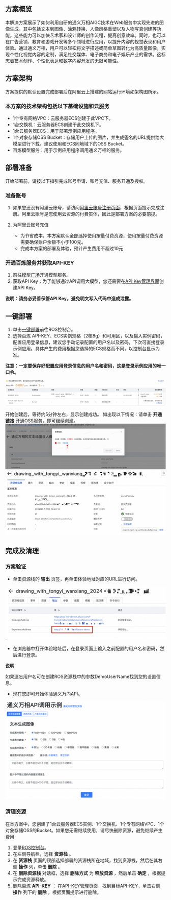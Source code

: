 ## 方案概览

本解决方案展示了如何利用自研的通义万相AIGC技术在Web服务中实现先进的图像生成。其中包括文本到图像、涂鸦转换、人像风格重塑以及人物写真创建等功能。这些能力可以加快艺术家和设计师的创作流程，提高创意效率。同时，也可以在广告营销、教育和游戏开发等多个领域进行应用，以提升内容的视觉表现和用户体验。通过通义万相，用户可以轻松将文字描述或简单草图转化为高质量图像，实现个性化视觉内容的定制，满足社交媒体、电子商务和电子娱乐产业的需求。这标志着艺术创作、个性化表达和数字内容开发的无限可能性。

## 方案架构

方案提供的默认设置完成部署后在阿里云上搭建的网站运行环境如架构图所示。

### 本方案的技术架构包括以下基础设施和云服务

- 1个专有网络VPC：云服务器ECS创建于此VPC下。
- 1台交换机：云服务器ECS创建于此交换机下。
- 1台云服务器ECS：用于部署示例应用程序。
- 1个对象存储OSS Bucket：存储用户上传的图片，并生成签名的URL提供给大模型进行下载。建议使用和ECS同地域下的OSS Bucket。
- 百炼模型服务：用于示例应用程序调用通义万相的服务。

## 部署准备

开始部署前，请按以下指引完成账号申请、账号充值、服务开通及授权。

### 准备账号

1. 如果您还没有阿里云账号，请访问[阿里云账号注册页面](https://account.aliyun.com/register/qr_register.htm)，根据页面提示完成注册。阿里云账号是您使用云资源的付费实体，因此是部署方案的必要前提。
2. 为阿里云账号充值

   * 为节省成本，本方案默认全部选择使用按量付费资源，使用按量付费资源需要确保账户余额不小于100元。
   * 完成本方案的部署及体验，预计产生费用不超过10元

### 开通百炼服务并获取API-KEY

1. 前往[模型广场](https://bailian.console.aliyun.com/#/model-market)开通模型服务。
2. 获取API Key：为了能够通过API调用大模型，您还需要在[API Key管理界面](https://bailian.console.aliyun.com/?apiKey=1)创建API Key。
   
**说明：请务必妥善保管API Key，避免明文写入代码中造成泄露。**

## 一键部署

1. 单击[一键部署](https://ros.console.aliyun.com/region/stacks/create?templateUrl=https://ros-public-templates.oss-cn-hangzhou.aliyuncs.com/service_template/technical-solution/drawing_with_tongyi_wanxiang_new.yml&hideStepRow=true&hideStackConfig=true&pageTitle=创意加速器：AI绘画创作&disableRollback=false&isSimplified=true&disableNavigation=true&productNavBar=disabled)前往ROS控制台。
2. 选择百炼 API-KEY、ECS实例规格（2核8g）和可用区，以及输入实例密码，配置应用登录信息，建议您手动记录配置的用户名以及密码，下次可直接登录示例应用。具体产生的费用根据您选择的ECS规格而不同，以控制台显示为准。

**注意：一定要保存好配置应用登录信息的用户名和密码，这是登录示例应用的唯一口令。**

![image.png](2.png)

开始创建后，等待约5分钟左右，显示创建成功。
如出现以下情况：请单击 **开通链接** 开通OSS服务，即可继续创建。
![image.png](3.png)
![image.png](4.png)

## 完成及清理

### 方案验证

* 单击资源栈的 **输出** 页签，再单击体验地址对应的URL进行访问。

![image.png](5.png)

* 在浏览器中打开体验地址后，在登录页面上输入之前配置的用户名和密码，然后进行登录。

**说明**

如果遗忘用户名可在创建ROS资源栈中的参数DemoUserName找到您的设置信息。

* 现在您即可开始体验通义万向API。

![image.png](6.png)

### 清理资源

在本方案中，您创建了1台云服务器ECS实例、1个交换机、1个专有网络VPC、1个对象存储OSS的Bucket。如果您无需继续使用，请尽快删除资源，避免继续产生费用

1. 登录[ROS控制台](https://ros.console.aliyun.com/overview)。
2. 在左侧导航栏，选择 **资源栈** 。
3. 在 **资源栈** 页面的顶部选择部署的资源栈所在地域，找到资源栈，然后在其右侧 **操作** 列，单击 **删除** 。
4. 在 **删除资源栈** 对话框，选择 **删除方式** 为 **释放资源** ，然后单击 **确定** ，根据提示完成资源释放。
5. 删除百炼 **API-KEY** ：
   在[API-KEY管理](https://bailian.console.aliyun.com/?apiKey=1)页面，找到目标API-KEY，单击右侧 **操作** 列下的 **删除** ，根据页面提示进行删除。
